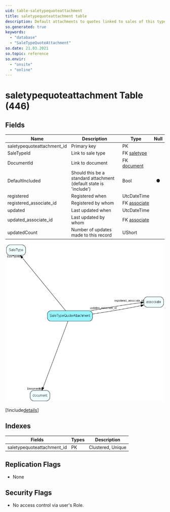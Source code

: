 ```yaml
---
uid: table-saletypequoteattachment
title: saletypequoteattachment table
description: Default attachments to quotes linked to sales of this type
so.generated: true
keywords:
  - "database"
  - "SaleTypeQuoteAttachment"
so.date: 21.03.2021
so.topic: reference
so.envir:
  - "onsite"
  - "online"
---
```


# saletypequoteattachment Table (446)

## Fields

| Name | Description | Type | Null |
|------|-------------|------|:----:|
|saletypequoteattachment\_id|Primary key|PK| |
|SaleTypeId|Link to sale type|FK [saletype](saletype.md)| |
|DocumentId|Link to document|FK [document](document.md)| |
|DefaultIncluded|Should this be a standard attachment (default state is &apos;include&apos;)|Bool|&#x25CF;|
|registered|Registered when|UtcDateTime| |
|registered\_associate\_id|Registered by whom|FK [associate](associate.md)| |
|updated|Last updated when|UtcDateTime| |
|updated\_associate\_id|Last updated by whom|FK [associate](associate.md)| |
|updatedCount|Number of updates made to this record|UShort| |


![SaleTypeQuoteAttachment table relationship diagram](./media/SaleTypeQuoteAttachment.png)

[!include[details](./includes/SaleTypeQuoteAttachment.md)]

## Indexes

| Fields | Types | Description |
|--------|-------|-------------|
|saletypequoteattachment\_id |PK |Clustered, Unique |

## Replication Flags

* None

## Security Flags

* No access control via user's Role.

